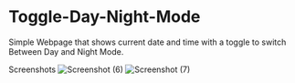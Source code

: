 # Toggle-Day-Night-Mode
Simple Webpage that shows current date and time with a toggle to switch Between Day and Night Mode.

Screenshots
![Screenshot (6)](https://user-images.githubusercontent.com/56035184/78385424-747ee080-75f9-11ea-8fde-f4ead07badbe.png)
![Screenshot (7)](https://user-images.githubusercontent.com/56035184/78385428-75b00d80-75f9-11ea-8263-f0d451b29257.png)

